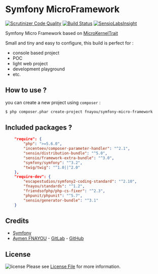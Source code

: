 Symfony MicroFramework
======================

[![Scrutinizer Code Quality](https://scrutinizer-ci.com/g/fnayou/symfony-micro-framework/badges/quality-score.png?b=master)](https://scrutinizer-ci.com/g/fnayou/symfony-micro-framework/?branch=master)
[![Build Status](https://scrutinizer-ci.com/g/fnayou/symfony-micro-framework/badges/build.png?b=master)](https://scrutinizer-ci.com/g/fnayou/symfony-micro-framework/build-status/master)
[![SensioLabsInsight](https://insight.sensiolabs.com/projects/77eee168-fc93-4151-9d1a-85c999b46756/mini.png)](https://insight.sensiolabs.com/projects/77eee168-fc93-4151-9d1a-85c999b46756)

Symfony Micro Framework based on [MicroKernelTrait][link-micro-kernel]

Small and tiny and easy to configure, this build is perfect for :
  - console based project
  - POC
  - light web project
  - development playground
  - etc.

## How to use ?

you can create a new project using `composer` :
```bash
$ php composer.phar create-project fnayou/symfony-micro-framework
```

## Included packages ?

```json
    "require": {
        "php": ">=5.6.0",
        "incenteev/composer-parameter-handler": "^2.1",
        "sensio/distribution-bundle": "^5.0",
        "sensio/framework-extra-bundle": "^3.0",
        "symfony/symfony": "^3.2",
        "twig/twig": "^1.0||^2.0"
    },
    "require-dev": {
        "escapestudios/symfony2-coding-standard": "^2.10",
        "fnayou/standards": "^1.2",
        "friendsofphp/php-cs-fixer": "^2.3",
        "phpunit/phpunit": "^5.7",
        "sensio/generator-bundle": "^3.1"
    }
```

## Credits

- [Symfony][link-symfony]
- [Aymen FNAYOU][link-author] - [GitLab][link-author-gitlab] - [GitHub][link-author-github]

## License

![license](https://img.shields.io/badge/license-MIT-lightgrey.svg) Please see [License File](LICENSE.md) for more information.

[link-author]: https://aymen-fnayou.com
[link-author-gitlab]: https://gitlab.com/fnayou
[link-author-github]: https://github.com/fnayou
[link-micro-kernel]: https://symfony.com/doc/2.8/configuration/micro_kernel_trait.html
[link-symfony]: https://github.com/symfony/symfony
